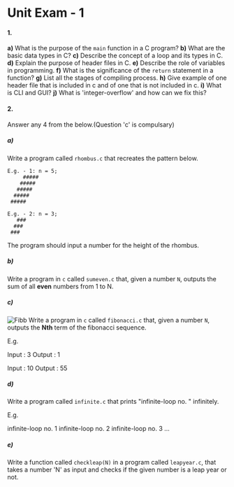 # Unit Exam - 1

#### 1.
**a)** What is the purpose of the `main` function in a C program?
**b)** What are the basic data types in C?
**c)** Describe the concept of a loop and its types in C.
**d)** Explain the purpose of header files in C.
**e)** Describe the role of variables in programming. 
**f)** What is the significance of the `return` statement in a function?
**g)** List all the stages of compiling process.
**h)** Give example of one header file that is included in c and of one that is not included in c.
**i)** What is CLI and GUI?
**j)** What is 'integer-overflow' and how can we fix this? 
#### 2.
Answer any 4 from the below.(Question 'c' is compulsary)
##### a)
Write a program called `rhombus.c` that recreates the pattern below.

```
E.g. - 1: n = 5;
     #####
    #####
   #####
  #####
 #####   

E.g. - 2: n = 3;
   ###
  ###
 ###
```

The program should input a number for the height of the rhombus.

##### b)
Write a program in `c` called `sumeven.c` that, given a number `N`, outputs the sum of all **even** numbers from 1 to N.

##### c)
![Fibb](https://media.geeksforgeeks.org/wp-content/uploads/20230828183030/FIBONACCI-SERIES.png)
Write a program in `c` called `fibonacci.c` that, given a number `N`, outputs the **Nth** term of the fibonacci sequence.

E.g.

Input : 3
Output : 1

Input : 10
Output : 55

##### d)
Write a program called `infinite.c` that prints "infinite-loop no. <number of given iteration>" infinitely.

E.g. 

infinite-loop no. 1
infinite-loop no. 2
infinite-loop no. 3
...

##### e)
Write a function called `checkleap(N)` in a program called `leapyear.c`, that takes a number 'N' as input and checks if the given number is a leap year or not.

